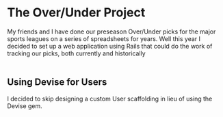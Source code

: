 # The Over/Under Project

My friends and I have done our preseason Over/Under picks for the major sports leagues on a series of spreadsheets for years.
Well this year I decided to set up a web application using Rails that could do the work of tracking our picks, both currently and historically <br>
<br>
## Using Devise for Users
I decided to skip designing a custom User scaffolding in lieu of using the Devise gem. 
